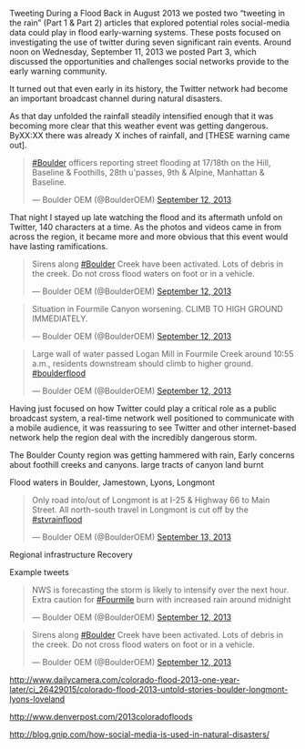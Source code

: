 Tweeting During a Flood
Back in August 2013 we posted two “tweeting in the rain” (Part 1 & Part 2) articles that explored potential roles social-media data could play in flood early-warning systems. These posts focused on investigating the use of twitter during seven significant rain events. Around noon on Wednesday, September 11, 2013 we posted Part 3, which discussed the opportunities and challenges social networks provide to the early warning community.  
 
It turned out that even early in its history, the Twitter network had become an important broadcast channel during natural disasters. 

As that day unfolded the rainfall steadily intensified enough that it was becoming more clear that this weather event was getting dangerous. ByXX:XX there was already X inches of rainfall, and [THESE warning came out].  

<blockquote class="twitter-tweet" lang="en"><p><a href="https://twitter.com/hashtag/Boulder?src=hash">#Boulder</a> officers reporting street flooding at 17/18th on the Hill, Baseline &amp; Foothills, 28th u&#39;passes, 9th &amp; Alpine, Manhattan &amp; Baseline.</p>&mdash; Boulder OEM (@BoulderOEM) <a href="https://twitter.com/BoulderOEM/status/377987811531452416">September 12, 2013</a></blockquote>
<script async src="//platform.twitter.com/widgets.js" charset="utf-8"></script>


That night  I stayed up late watching the flood and its aftermath unfold on Twitter, 140 characters at a time. As the photos and videos came in from across the region, it became more and more obvious that this event would have lasting ramifications.  

<blockquote class="twitter-tweet" lang="en"><p>Sirens along <a href="https://twitter.com/hashtag/Boulder?src=hash">#Boulder</a> Creek have been activated. Lots of debris in the creek. Do not cross flood waters on foot or in a vehicle.</p>&mdash; Boulder OEM (@BoulderOEM) <a href="https://twitter.com/BoulderOEM/status/378005656181440512">September 12, 2013</a></blockquote>
<script async src="//platform.twitter.com/widgets.js" charset="utf-8"></script>


<blockquote class="twitter-tweet" lang="en"><p>Situation in Fourmile Canyon worsening. CLIMB TO HIGH GROUND IMMEDIATELY.</p>&mdash; Boulder OEM (@BoulderOEM) <a href="https://twitter.com/BoulderOEM/status/378027638427619328">September 12, 2013</a></blockquote>
<script async src="//platform.twitter.com/widgets.js" charset="utf-8"></script>


<blockquote class="twitter-tweet" lang="en"><p>Large wall of water passed Logan Mill in Fourmile Creek around 10:55 a.m., residents downstream should climb to higher ground. <a href="https://twitter.com/hashtag/boulderflood?src=hash">#boulderflood</a></p>&mdash; Boulder OEM (@BoulderOEM) <a href="https://twitter.com/BoulderOEM/status/378209151203426304">September 12, 2013</a></blockquote>
<script async src="//platform.twitter.com/widgets.js" charset="utf-8"></script>


Having just focused on how Twitter could play a critical role as a public broadcast system, a real-time network well positioned to communicate with a mobile audience, it was reassuring to see Twitter and other internet-based network help the region deal with the incredibly dangerous storm.

The Boulder County region was getting hammered with rain,  Early concerns about foothill creeks and canyons.
      large tracts of canyon land burnt

Flood waters in Boulder, Jamestown, Lyons, Longmont

<blockquote class="twitter-tweet" lang="en"><p>Only road into/out of Longmont is at I-25 &amp; Highway 66 to Main Street. All north-south travel in Longmont is cut off by the <a href="https://twitter.com/hashtag/stvrainflood?src=hash">#stvrainflood</a></p>&mdash; Boulder OEM (@BoulderOEM) <a href="https://twitter.com/BoulderOEM/status/378464736511553536">September 13, 2013</a></blockquote>
<script async src="//platform.twitter.com/widgets.js" charset="utf-8"></script>

Regional infrastructure
Recovery


Example tweets
<blockquote class="twitter-tweet" lang="en"><p>NWS is forecasting the storm is likely to intensify over the next hour. Extra caution for <a href="https://twitter.com/hashtag/Fourmile?src=hash">#Fourmile</a> burn with increased rain around midnight</p>&mdash; Boulder OEM (@BoulderOEM) <a href="https://twitter.com/BoulderOEM/status/377995170009985024">September 12, 2013</a></blockquote>
<script async src="//platform.twitter.com/widgets.js" charset="utf-8"></script>

<blockquote class="twitter-tweet" lang="en"><p>Sirens along <a href="https://twitter.com/hashtag/Boulder?src=hash">#Boulder</a> Creek have been activated. Lots of debris in the creek. Do not cross flood waters on foot or in a vehicle.</p>&mdash; Boulder OEM (@BoulderOEM) <a href="https://twitter.com/BoulderOEM/status/378005656181440512">September 12, 2013</a></blockquote>
<script async src="//platform.twitter.com/widgets.js" charset="utf-8"></script>

http://www.dailycamera.com/colorado-flood-2013-one-year-later/ci_26429015/colorado-flood-2013-untold-stories-boulder-longmont-lyons-loveland

http://www.denverpost.com/2013coloradofloods


http://blog.gnip.com/how-social-media-is-used-in-natural-disasters/


